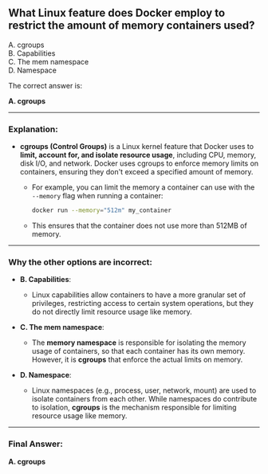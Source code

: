 ## What Linux feature does Docker employ to restrict the amount of memory containers used?
A. cgroups  
B. Capabilities  
C. The mem namespace  
D. Namespace  


The correct answer is:

**A. cgroups**

---

### **Explanation:**

- **cgroups (Control Groups)** is a Linux kernel feature that Docker uses to **limit, account for, and isolate resource usage**, including CPU, memory, disk I/O, and network. Docker uses cgroups to enforce memory limits on containers, ensuring they don't exceed a specified amount of memory.

    - For example, you can limit the memory a container can use with the `--memory` flag when running a container:
      ```bash
      docker run --memory="512m" my_container
      ```
    - This ensures that the container does not use more than 512MB of memory.

---

### **Why the other options are incorrect:**

- **B. Capabilities**:
  - Linux capabilities allow containers to have a more granular set of privileges, restricting access to certain system operations, but they do not directly limit resource usage like memory.

- **C. The mem namespace**:
  - The **memory namespace** is responsible for isolating the memory usage of containers, so that each container has its own memory. However, it is **cgroups** that enforce the actual limits on memory.

- **D. Namespace**:
  - Linux namespaces (e.g., process, user, network, mount) are used to isolate containers from each other. While namespaces do contribute to isolation, **cgroups** is the mechanism responsible for limiting resource usage like memory.

---

### **Final Answer:**
**A. cgroups**

